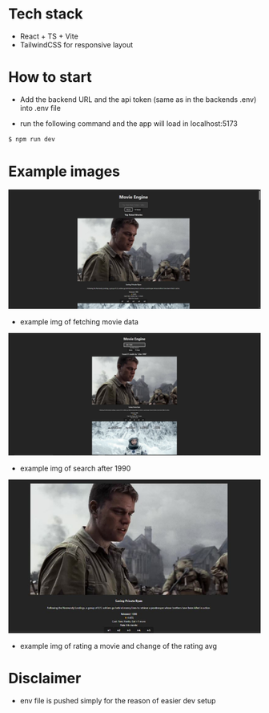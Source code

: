 # Tech stack

- React + TS + Vite
- TailwindCSS for responsive layout

# How to start

- Add the backend URL and the api token (same as in the backends .env) into .env file

- run the following command and the app will load in localhost:5173

```bash
$ npm run dev
```

# Example images

![App Screenshot](./assets/img1.JPG)

- example img of fetching movie data

![App Screenshot](./assets/img2.JPG)

- example img of search after 1990

![App Screenshot](./assets/img3.JPG)

- example img of rating a movie and change of the rating avg


# Disclaimer
- env file is pushed simply for the reason of easier dev setup